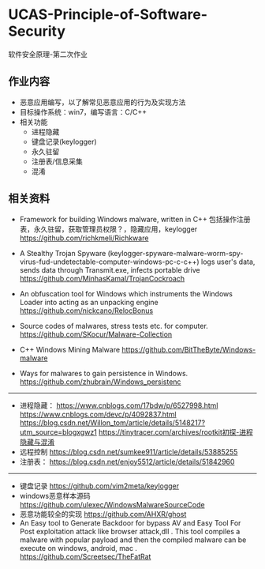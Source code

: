 # UCAS-Principle-of-Software-Security
软件安全原理-第二次作业
## 作业内容
- 恶意应用编写，以了解常见恶意应用的行为及实现方法
- 目标操作系统：win7，编写语言：C/C++
- 相关功能
  - 进程隐藏
  - 键盘记录(keylogger)
  - 永久驻留
  - 注册表/信息采集
  - 混淆


## 相关资料

- Framework for building Windows malware, written in C++
  包括操作注册表，永久驻留，获取管理员权限？，隐藏应用，keylogger
  https://github.com/richkmeli/Richkware

- A Stealthy Trojan Spyware (keylogger-spyware-malware-worm-spy-virus-fud-undetectable-computer-windows-pc-c-c++)
  logs user's data, sends data through Transmit.exe, infects portable drive
  https://github.com/MinhasKamal/TrojanCockroach

- An obfuscation tool for Windows which instruments the Windows Loader into acting as an unpacking engine
  https://github.com/nickcano/RelocBonus

- Source codes of malwares, stress tests etc. for computer.
  https://github.com/SKocur/Malware-Collection

- C++ Windows Mining Malware
  https://github.com/BitTheByte/Windows-malware

- Ways for malwares to gain persistence in Windows.
  https://github.com/zhubrain/Windows_persistenc

----

- 进程隐藏：
  https://www.cnblogs.com/17bdw/p/6527998.html
  https://www.cnblogs.com/devc/p/4092837.html
  https://blog.csdn.net/Willon_tom/article/details/5148217?utm_source=blogxgwz1
  https://tinytracer.com/archives/rootkit初探-进程隐藏与混淆
- 远程控制
  https://blog.csdn.net/sumkee911/article/details/53885255
- 注册表：
  https://blog.csdn.net/enjoy5512/article/details/51842960

---

- 键盘记录
  https://github.com/vim2meta/keylogger
- windows恶意样本源码
  https://github.com/ulexec/WindowsMalwareSourceCode
- 恶意功能较全的实现
  https://github.com/AHXR/ghost
- An Easy tool to Generate Backdoor for bypass AV and Easy Tool For Post exploitation attack like browser attack,dll . This tool compiles a malware with popular payload and then the compiled malware can be execute on windows, android, mac .
  https://github.com/Screetsec/TheFatRat